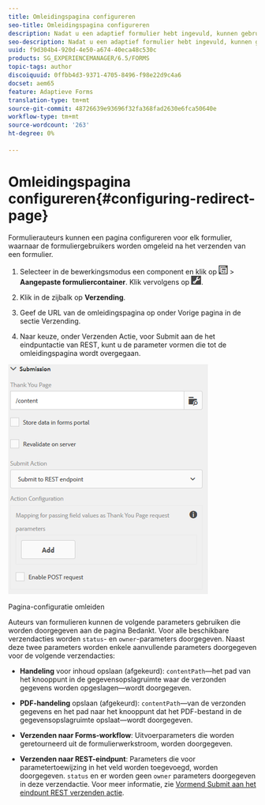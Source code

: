 ```yaml
---
title: Omleidingspagina configureren
seo-title: Omleidingspagina configureren
description: Nadat u een adaptief formulier hebt ingevuld, kunnen gebruikers worden omgeleid naar een webpagina die formulierauteurs kunnen configureren tijdens het maken van het formulier.
seo-description: Nadat u een adaptief formulier hebt ingevuld, kunnen gebruikers worden omgeleid naar een webpagina die formulierauteurs kunnen configureren tijdens het maken van het formulier.
uuid: f9d304b4-920d-4e50-a674-40eca48c530c
products: SG_EXPERIENCEMANAGER/6.5/FORMS
topic-tags: author
discoiquuid: 0ffbb4d3-9371-4705-8496-f98e22d9c4a6
docset: aem65
feature: Adaptieve Forms
translation-type: tm+mt
source-git-commit: 48726639e93696f32fa368fad2630e6fca50640e
workflow-type: tm+mt
source-wordcount: '263'
ht-degree: 0%

---
```



# Omleidingspagina configureren{#configuring-redirect-page}

Formulierauteurs kunnen een pagina configureren voor elk formulier, waarnaar de formuliergebruikers worden omgeleid na het verzenden van een formulier.

1. Selecteer in de bewerkingsmodus een component en klik op ![veldniveau](assets/field-level.png) > **Aangepaste formuliercontainer**. Klik vervolgens op ![cmp](assets/cmppr.png).

1. Klik in de zijbalk op **Verzending**.

1. Geef de URL van de omleidingspagina op onder Vorige pagina in de sectie Verzending.
1. Naar keuze, onder Verzenden Actie, voor Submit aan de het eindpuntactie van REST, kunt u de parameter vormen die tot de omleidingspagina wordt overgegaan.

![Pagina-configuratie omleiden](assets/thank-you-setting-1.png)

Pagina-configuratie omleiden

Auteurs van formulieren kunnen de volgende parameters gebruiken die worden doorgegeven aan de pagina Bedankt. Voor alle beschikbare verzendacties worden `status`- en `owner`-parameters doorgegeven. Naast deze twee parameters worden enkele aanvullende parameters doorgegeven voor de volgende verzendacties:

* **Handeling**  voor inhoud opslaan (afgekeurd):  `contentPath`—het pad van het knooppunt in de gegevensopslagruimte waar de verzonden gegevens worden opgeslagen—wordt doorgegeven.

* **PDF-handeling**  opslaan (afgekeurd):  `contentPath`—van de verzonden gegevens en het pad naar het knooppunt dat het PDF-bestand in de gegevensopslagruimte opslaat—wordt doorgegeven.

* **Verzenden naar Forms-workflow**: Uitvoerparameters die worden geretourneerd uit de formulierwerkstroom, worden doorgegeven.

* **Verzenden naar REST-eindpunt**: Parameters die voor parametertoewijzing in het veld worden toegevoegd, worden doorgegeven. `status` en er worden geen  `owner` parameters doorgegeven in deze verzendactie. Voor meer informatie, zie [Vormend Submit aan het eindpunt REST verzenden actie](../../forms/using/configuring-submit-actions.md).

